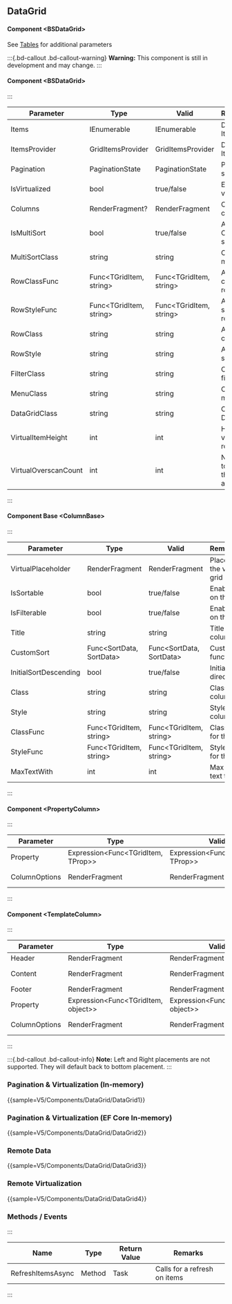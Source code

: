 ﻿## DataGrid
#### Component \<BSDataGrid\>
See [Tables](V5/content/tables) for additional parameters

:::{.bd-callout .bd-callout-warning}
**Warning:** This component is still in development and may change.
:::

#### Component \<BSDataGrid\>
:::

| Parameter            | Type                         | Valid                        | Remarks/Output                                     | 
|----------------------|------------------------------|------------------------------|----------------------------------------------------|
| Items                | IEnumerable<T>               | IEnumerable<T>               | Dot not use with ItemsProvider                     | {.table-striped}
| ItemsProvider        | GridItemsProvider<TGridItem> | GridItemsProvider<TGridItem> | Dot not use with Items                             |
| Pagination           | PaginationState              | PaginationState              | Pagination settings                                |
| IsVirtualized        | bool                         | true/false                   | Enable virtualization                              |
| Columns              | RenderFragment?              | RenderFragment               | Outlet for the columns                             |
| IsMultiSort          | bool                         | true/false                   | Allows Control + Click on items to sort            |
| MultiSortClass       | string                       | string                       | Class for the multi sort icon                      |
| RowClassFunc         | Func<TGridItem, string>      | Func<TGridItem, string>      | Allows passing a class pre item row                |
| RowStyleFunc         | Func<TGridItem, string>      | Func<TGridItem, string>      | Allows passing styles pre item row                 |
| RowClass             | string                       | string                       | Allows passing a class to all rows                 |
| RowStyle             | string                       | string                       | Allows passing styles to all rows                  |
| FilterClass          | string                       | string                       | Class for the filter icon                          |
| MenuClass            | string                       | string                       | Class for the menu icon                            |
| DataGridClass        | string                       | string                       | Class for the DataGrid                             |
| VirtualItemHeight    | int                          | int                          | Height of the virtualized grid row                 |
| VirtualOverscanCount | int                          | int                          | Number of rows to render outside the viewable area |

:::

#### Component Base \<ColumnBase\>
:::


| Parameter             | Type                                           | Valid                                          | Remarks/Output                           | 
|-----------------------|------------------------------------------------|------------------------------------------------|------------------------------------------|
| VirtualPlaceholder    | RenderFragment<PlaceholderContext>             | RenderFragment<PlaceholderContext>             | Placeholder for the virtualized grid row | {.table-striped}
| IsSortable            | bool                                           | true/false                                     | Enables sorting on the column            |
| IsFilterable          | bool                                           | true/false                                     | Enables filtering on the column          |
| Title                 | string                                         | string                                         | Title of the column                      |
| CustomSort            | Func<SortData<TGridItem>, SortData<TGridItem>> | Func<SortData<TGridItem>, SortData<TGridItem>> | Custom sort function                     |
| InitialSortDescending | bool                                           | true/false                                     | Initial sort direction                   |
| Class                 | string                                         | string                                         | Class for the column                     |
| Style                 | string                                         | string                                         | Style for the column                     |
| ClassFunc             | Func<TGridItem, string>                        | Func<TGridItem, string>                        | Class function for the column            |
| StyleFunc             | Func<TGridItem, string>                        | Func<TGridItem, string>                        | Style function for the column            |
| MaxTextWith           | int                                            | int                                            | Max width of the text then ...           |


:::

#### Component \<PropertyColumn\>
:::


| Parameter     | Type                                  | Valid                                 | Remarks/Output                 | 
|---------------|---------------------------------------|---------------------------------------|--------------------------------|
| Property      | Expression<Func<TGridItem, TProp>>    | Expression<Func<TGridItem, TProp>>    | Property to bind to the column | {.table-striped}
| ColumnOptions | RenderFragment<IColumnHeaderAccessor> | RenderFragment<IColumnHeaderAccessor> | Column options dropdown        |

:::

#### Component \<TemplateColumn\>
:::


| Parameter     | Type                                  | Valid                                 | Remarks/Output                 | 
|---------------|---------------------------------------|---------------------------------------|--------------------------------|
| Header        | RenderFragment<IColumnHeaderAccessor> | RenderFragment<IColumnHeaderAccessor> | Header template                | {.table-striped}
| Content       | RenderFragment<TGridItem>             | RenderFragment<TGridItem>             | Content template               |
| Footer        | RenderFragment                        | RenderFragment                        | Footer template                |
| Property      | Expression<Func<TGridItem, object>>   | Expression<Func<TGridItem, object>>   | Property to bind to the column | 
| ColumnOptions | RenderFragment<IColumnHeaderAccessor> | RenderFragment<IColumnHeaderAccessor> | Column options dropdown        |

:::

:::{.bd-callout .bd-callout-info}
**Note:** Left and Right placements are not supported. They will default back to bottom placement.
:::

### Pagination & Virtualization (In-memory)

{{sample=V5/Components/DataGrid/DataGrid1}}

### Pagination & Virtualization (EF Core In-memory)

{{sample=V5/Components/DataGrid/DataGrid2}}

### Remote Data

{{sample=V5/Components/DataGrid/DataGrid3}}

### Remote Virtualization

{{sample=V5/Components/DataGrid/DataGrid4}}

### Methods / Events
:::

| Name              | Type   | Return Value | Remarks                      |
|-------------------|--------|--------------|------------------------------|
| RefreshItemsAsync | Method | Task         | Calls for a refresh on items |
:::